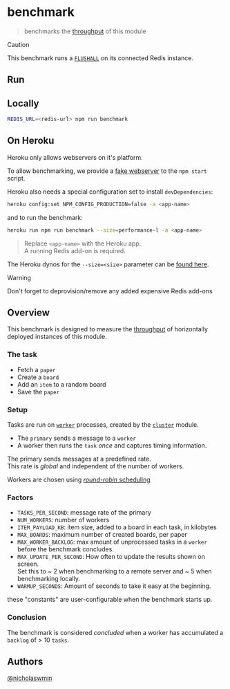 # benchmark

> benchmarks the [throughput][throughput] of this module

> [!CAUTION]  
> This benchmark runs a [`FLUSHALL`][flushall] on its connected Redis instance.

## Run

## Locally

```bash
REDIS_URL=<redis-url> npm run benchmark
```

## On Heroku

Heroku only allows webservers on it's platform.

To allow benchmarking, we provide a [fake webserver][fake-server]
to the `npm start` script.

Heroku also needs a special configuration set to
install `devDependencies`:

```bash
heroku config:set NPM_CONFIG_PRODUCTION=false -a <app-name>
```

and to run the benchmark:

```bash
heroku run npm run benchmark --size=performance-l -a <app-name>
```

> Replace `<app-name>` with the Heroku app.  
> A running Redis add-on is required.

The Heroku dynos for the `--size=<size>` parameter can be [found here][dynos].

> [!WARNING]  
> Don't forget to deprovision/remove any added expensive Redis add-ons

## Overview

This benchmark is designed to measure the [throughput][throughput]
of horizontally deployed instances of this module.

### The task

- Fetch a `paper`
- Create a `board`
- Add an `item` to a random board
- Save the `paper`

### Setup

Tasks are run on [`worker`][worker] processes, created by the
[`cluster`][cluster] module.

- The `primary` sends a message to a `worker`
- A worker then runs the `task` *once* and captures timing information.

The primary sends messages at a predefined rate.  
This rate is *global* and independent of the number of workers.

Workers are chosen using [*round-robin* scheduling][round-robin]

### Factors

- `TASKS_PER_SECOND`: message rate of the primary
- `NUM_WORKERS`: number of workers
- `ITEM_PAYLOAD_KB`: item size, added to a board in each task, in kilobytes
- `MAX_BOARDS`: maximum number of created boards, per paper
- `MAX_WORKER_BACKLOG`: max amount of unprocessed tasks in a `worker`
  before the benchmark concludes.
- `MAX_UPDATE_PER_SECOND`: How often to update the results shown on screen.  
  Set this to ~ 2 when benchmarking to a remote server and ~ 5 when benchmarking
  locally.
- `WARMUP_SECONDS`: Amount of seconds to take it easy at the beginning.

these "constants" are user-configurable when the benchmark starts up.

### Conclusion

The benchmark is considered *concluded* when a worker has accumulated a
`backlog` of > 10 `tasks`.  

## Authors

[@nicholaswmin][nicholaswmin]

[round-robin]: https://en.wikipedia.org/wiki/Round-robin_scheduling
[cluster]: https://nodejs.org/api/cluster.html
[worker]: https://nodejs.org/api/cluster.html#class-worker
[nicholaswmin]: https://github.com/nicholaswmin
[flushall]: https://redis.io/docs/latest/commands/flushall/
[throughput]: https://en.wikipedia.org/wiki/Network_throughput
[dynos]: https://devcenter.heroku.com/articles/limits#dynos
[fake-server]: bench/fake-server.js
